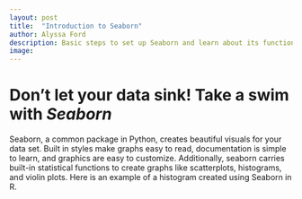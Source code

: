 ```yaml
---
layout: post
title:  "Introduction to Seaborn"
author: Alyssa Ford
description: Basic steps to set up Seaborn and learn about its functions and how to make exciting graphics to visualize the data
image: 
---
```

<h1>Don’t let your data sink! Take a swim with <em><strong>Seaborn</strong></em></h1>

<p>Seaborn, a common package in Python, creates beautiful visuals for your data set. Built in styles make graphs easy to read, documentation is simple to learn, and graphics are easy to customize. Additionally, seaborn carries built-in statistical functions to create graphs like scatterplots, histograms, and violin plots. Here is an example of a histogram created using Seaborn in R.</p>  
